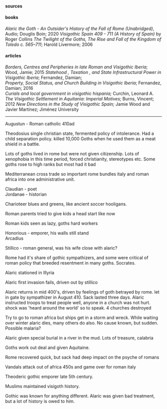 #### sources

#### books 
*Alaric the Goth - An Outsider's History of the Fall of Rome (Unabridged)*, Audio; Douglis Boin; 2020
*Visigothic Spain 409 - 711 (A History of Spain)* by Roger Collins
*The Twilight of the Goths, The Rise and Fall of the Kingdom of Toledo c. 565–711*; Harold Livermore; 2006

#### articles
*Borders, Centres and Peripheries in late Roman and Visigothic Iberia*; Wood, Jamie; 2015
*Statehood , Taxation , and State Infrastructural Power in Visigothic Iberia*; Fernandez, Damian;  
*Property, Social Status, and Church Building in Visigothic Iberia*; Fernandez, Damian; 2016  
*Curials and local government in visigothic hispania;* Curchin, Leonard A.
*The Visigothic Settlement in Aquitania: Imperial Motives;* Burns, Vincent; 2012
*New Directions in the Study of Visigothic Spain;* Jamie Wood and Javier Martínez; Jiménez University  

<hr> 

Augustun - Roman catholic 410ad  
  
Theodosius single christian state, fermented policy of intolerance. Had a child separation policy. killed 10,000 Goths when he used them as a meat shield in a battle.  
  
Lots of goths lived in rome but were not given citizenship. Lots of xenophobia in this time period, forced christianity, stereotypes etc. Some goths rose to high ranks but most had it bad  
  
Mediterranean cross trade so important rome bundles italy and roman africa into one administrative unit.  
  
Claudian - poet  
Jordanae - historian  
  
Charioteer blues and greens, like ancient soccer hooligans.  
  
Roman parents tried to give kids a head start like now  
  
Roman kids seen as lazy, goths hard workers  
  
Honorious - emporer, his walls still stand  
Arcadius  
  
Stillico - roman general, was his wife close with alaric?  
  
Rome had it's share of gothic sympathizers, and some were critical of roman policy that breeded resentment in many goths. Socrates.  
  
Alaric stationed in Illyria  
  
Alaric first invasion fails, driven out by stillico  
  
Alaric returns in mid 400's, driven by feelings of goth betrayed by rome. let in gate by sympathizer in August 410. Sack lasted three days. Alaric instructed troops to treat people well, anyone in a church was not hurt. shock was 'heard around the world' so to speak. 4 churches destroyed  
  
Try to go to roman africa but ships get in a storm and wreck. While waiting over winter alaric dies, many others do also. No cause known, but sudden. Possible malaria?  
  
Alaric given special burial in a river in the mud. Lots of treasure, calabria  
  
Goths work out deal and given Aquitaine.  
  
Rome recovered quick, but sack had deep impact on the psyche of romans  
  
Vandals attack out of africa 450s and game over for roman italy  
  
Theoderic gothic emporer late 5th century.  
  
Muslims maintained visigoth history.  
  
Gothic was known for anything different. Alaric was given bad treatment, but a lot of history is owed to him.


